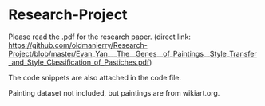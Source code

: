 # Research-Project

Please read the .pdf for the research paper. (direct link: https://github.com/oldmanjerry/Research-Project/blob/master/Evan_Yan___The__Genes__of_Paintings__Style_Transfer_and_Style_Classification_of_Pastiches.pdf)

The code snippets are also attached in the code file. 

Painting dataset not included, but paintings are from wikiart.org.
